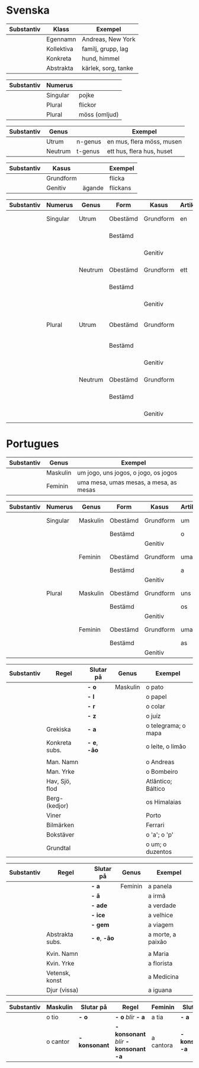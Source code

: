 # Svenska

|  Substantiv  | Klass      | Exempel             |
| ------------ | ---------- | ------------------- |
|              | Egennamn   | Andreas, New York   |
|              | Kollektiva | familj, grupp, lag  |
|              | Konkreta   | hund, himmel        |
|              | Abstrakta  | kärlek, sorg, tanke |

|  Substantiv  | Numerus    |               | 
| ------------ | ---------- | ------------- |
|              | Singular   | pojke         |
|              | Plural     | flickor       |
|              | Plural     | möss (omljud) |

|  Substantiv  | Genus      |         | Exempel                   |
| ------------ | ---------- | ------- | ------------------------- |
|              | Utrum      | n-genus | en mus, flera möss, musen |
|              | Neutrum    | t-genus | ett hus, flera hus, huset |


|  Substantiv  | Kasus      |         | Exempel  |
| ------------ | ---------- | ------- | ---------|
|              | Grundform  |         | flicka   |
|              | Genitiv    | ägande  | flickans |


|  Substantiv  | Numerus   | Genus     | Form          | Kasus      | Artikel | Exempel             |
| ------------ | --------- | --------- | ------------- | ---------- | --------| ------------------- |
|              |  Singular | Utrum     | Obestämd      | Grundform  | en      | en hund, en familj  |
|              |           |           | Bestämd       |            |         | hunden, familjen    |
|              |           |           |               | Genitiv    |         | hundens, mannens    |
|              |           | Neutrum   | Obestämd      | Grundform  | ett     | ett hus, ett fartyg |
|              |           |           | Bestämd       |            |         | huset, fartyget     |
|              |           |           |               | Genitiv    |         | husets, fartygets   |
|              |  Plural   | Utrum     | Obestämd      | Grundform  |         | barn, flera flickor |
|              |           |           | Bestämd       |            |         | barnen, flickorna   |
|              |           |           |               | Genitiv    |         | barnens, flickornas |
|              |           | Neutrum   | Obestämd      | Grundform  |         | flera hus, fartyg   |
|              |           |           | Bestämd       |            |         | husen, fartygen     |
|              |           |           |               | Genitiv    |         | husens, fartygens   |

# Portugues

|  Substantiv  | Genus      | Exempel                                |
| ------------ | ---------- | -------------------------------------- |
|              | Maskulin   | um jogo, uns jogos, o jogo, os jogos   |
|              | Feminin    | uma mesa, umas mesas, a mesa, as mesas |


|  Substantiv  | Numerus   | Genus     | Form          | Kasus      | Artikel | Exempel             |
| ------------ | --------- | --------- | ------------- | ---------- | ------- | ------------------- |
|              |  Singular | Maskulin  | Obestämd      | Grundform  | um      | um jardim           |
|              |           |           | Bestämd       |            | o       | o sol               |
|              |           |           |               | Genitiv    |         |                     |
|              |           | Feminin   | Obestämd      | Grundform  | uma     | uma escova          |
|              |           |           | Bestämd       |            | a       | a colega            |
|              |           |           |               | Genitiv    |         |                     |
|              |  Plural   | Maskulin  | Obestämd      | Grundform  | uns     | uns discos          |
|              |           |           | Bestämd       |            | os      | os ovos             |
|              |           |           |               | Genitiv    |         |                     |
|              |           | Feminin   | Obestämd      | Grundform  | umas    | umas praias         |
|              |           |           | Bestämd       |            | as      | as luzes            |
|              |           |           |               | Genitiv    |         |                     |


|  Substantiv  | Regel          | Slutar på        | Genus      | Exempel             |
| ------------ | -------------- | ---------------- | ---------- | ------------------- |
|              |                | **- o**          | Maskulin   | o pato              |
|              |                | **- l**          |            | o papel             |
|              |                | **- r**          |            | o colar             |
|              |                | **- z**          |            | o juíz              |
|              | Grekiska       | **- a**          |            | o telegrama; o mapa |
|              | Konkreta subs. | **- e**, **-âo** |            | o leite, o limâo    |
|              |                |                  |            |                     |
|              | Man. Namn      |                  |            | o Andreas           |
|              | Man. Yrke      |                  |            | o Bombeiro          |
|              | Hav, Sjö, flod |                  |            | Atlântico; Báltico  |
|              | Berg-(kedjor)  |                  |            | os Himalaias        |
|              | Viner          |                  |            | Porto               |
|              | Bilmärken      |                  |            | Ferrari             |
|              | Bokstäver      |                  |            | o 'a'; o 'p'        |
|              | Grundtal       |                  |            | o um; o duzentos    |

|  Substantiv  | Regel          | Slutar på        | Genus      | Exempel             |
| ------------ | -------------- | ---------------- | ---------- | ------------------- |
|              |                | **- a**          | Feminin    | a panela            |
|              |                | **- ã**          |            | a irmã              |
|              |                | **- ade**        |            | a verdade           |
|              |                | **- ice**        |            | a velhice           |
|              |                | **- gem**        |            | a viagem            |
|              | Abstrakta subs.| **- e**, **-âo** |            | a morte, a paixão   |
|              |                |                  |            |                     |
|              | Kvin. Namn     |                  |            | a Maria             |
|              | Kvin. Yrke     |                  |            | a florista          |
|              | Vetensk, konst |                  |            | a Medicina          |
|              | Djur (vissa)   |                  |            | a iguana            |

|  Substantiv  | Maskulin       | Slutar på        | Regel                                 | Feminin     | Slutar på                |
| ------------ | -------------- | ---------------- | ------------------------------------- | --------    | ------------------------ |
|              |  o tio         | **- o**          | **- o** _blir_ **- a**                | a tia       | **- a**                  |
|              |  o cantor      | **-konsonant** | **-konsonant** _blir_ **-konsonant -a**  | a cantora   | **-konsonant -a**       |



